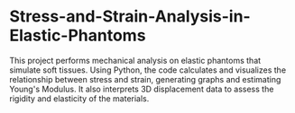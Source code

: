 # Stress-and-Strain-Analysis-in-Elastic-Phantoms
This project performs mechanical analysis on elastic phantoms that simulate soft tissues. Using Python, the code calculates and visualizes the relationship between stress and strain, generating graphs and estimating Young's Modulus. It also interprets 3D displacement data to assess the rigidity and elasticity of the materials.

